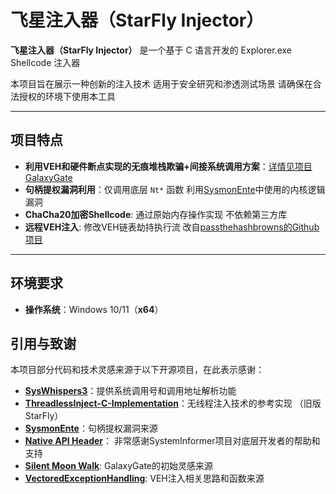 # 飞星注入器（StarFly Injector）

**飞星注入器（StarFly Injector）** 是一个基于 C 语言开发的 Explorer.exe Shellcode 注入器

本项目旨在展示一种创新的注入技术 适用于安全研究和渗透测试场景 请确保在合法授权的环境下使用本工具

---

## 项目特点

- **利用VEH和硬件断点实现的无痕堆栈欺骗+间接系统调用方案**：[详情见项目 GalaxyGate](https://github.com/cnmrsunshine/galaxygate)
- **句柄提权漏洞利用**：仅调用底层 `Nt*` 函数 利用[SysmonEnte](https://github.com/codewhitesec/SysmonEnte)中使用的内核逻辑漏洞
- **ChaCha20加密Shellcode**: 通过原始内存操作实现 不依赖第三方库
- **远程VEH注入**: 修改VEH链表劫持执行流 改自[passthehashbrowns的Github项目](https://github.com/passthehashbrowns/VectoredExceptionHandling/)

---

## 环境要求
- **操作系统**：Windows 10/11（**x64**）

## 引用与致谢

本项目部分代码和技术灵感来源于以下开源项目，在此表示感谢：

- **[SysWhispers3](https://github.com/klezVirus/SysWhispers3)**：提供系统调用号和调用地址解析功能
- **[ThreadlessInject-C-Implementation](https://github.com/lsecqt/ThreadlessInject-C-Implementation)**：无线程注入技术的参考实现 （旧版StarFly）
- **[SysmonEnte](https://github.com/codewhitesec/SysmonEnte)**：句柄提权漏洞来源
- **[Native API Header](https://github.com/winsiderss/phnt)**： 非常感谢SystemInformer项目对底层开发者的帮助和支持
- **[Silent Moon Walk](https://github.com/klezVirus/SilentMoonwalk)**: GalaxyGate的初始灵感来源
- **[VectoredExceptionHandling](https://github.com/passthehashbrowns/VectoredExceptionHandling/)**: VEH注入相关思路和函数来源
